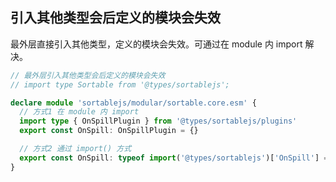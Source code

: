 ## 引入其他类型会后定义的模块会失效

最外层直接引入其他类型，定义的模块会失效。可通过在 module 内 import 解决。

```ts
// 最外层引入其他类型会后定义的模块会失效
// import type Sortable from '@types/sortablejs';

declare module 'sortablejs/modular/sortable.core.esm' {
  // 方式1 在 module 内 import
  import type { OnSpillPlugin } from '@types/sortablejs/plugins'
  export const OnSpill: OnSpillPlugin = {}

  // 方式2 通过 import() 方式
  export const OnSpill: typeof import('@types/sortablejs')['OnSpill'] = {}
}
```
